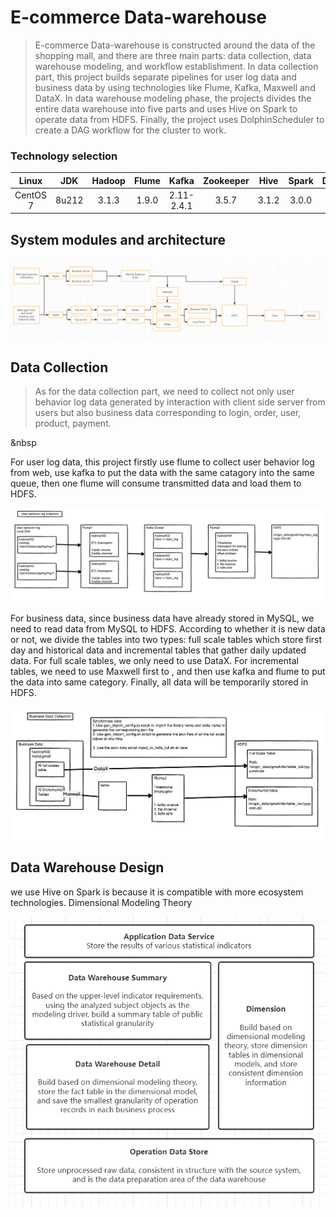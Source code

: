 # E-commerce Data-warehouse

> E-commerce Data-warehouse is constructed around the data of the shopping mall, and there are three main parts: data collection, data warehouse modeling, and workflow establishment. In data collection part, this project builds separate pipelines for user log data and business data by using technologies like Flume, Kafka, Maxwell and DataX. In data warehouse modeling phase, the projects divides the entire data warehouse into five parts and uses Hive on Spark to operate data from HDFS. Finally, the project uses DolphinScheduler to create a DAG workflow for the cluster to work. 

### Technology selection

| Linux| JDK | Hadoop | Flume  | Kafka | Zookeeper | Hive | Spark| DataX | MaxWell | DolphinScheduler|
|:-----:| :-----:| :----: | :----: | :-----:| :----: | :----: | :-----:| :----: | :----: |:----:|
| CentOS 7|8u212 | 3.1.3 | 1.9.0 | 2.11-2.4.1 | 3.5.7 | 3.1.2 | 3.0.0 |  | 1.29.2 | 1.3.9|


## System modules and architecture
  
  
![](https://github.com/harry-gao37/E-commerce-Data-warehouse/blob/master/Data_Flow.png)

  
## Data Collection

> As for the data collection part, we need to collect not only user behavior log data generated by interaction with client side server from users but also business data corresponding to login, order, user, product, payment. 

&nbsp

For user log data, this project firstly use flume to collect user behavior log from web, use kafka to put the data with the same catagory into the same queue, then one flume will consume transmitted data and load them to HDFS.
  
  
![](https://github.com/harry-gao37/E-commerce-Data-warehouse/blob/master/user_behavior_log.png)


For business data, since business data have already stored in MySQL, we need to read data from MySQL to HDFS. According to whether it is new data or not, we divide the tables into two types: full scale tables which store first day and historical data and incremental tables that gather daily updated data. For full scale tables, we only need to use DataX. For incremental tables, we need to use Maxwell first to , and then use kafka and flume to put the data into same category. Finally, all data will be temporarily stored in HDFS. 
  
  
![](https://github.com/harry-gao37/E-commerce-Data-warehouse/blob/master/Business_data_collection.png)

## Data Warehouse Design

we use Hive on Spark is because it is compatible with more ecosystem technologies. Dimensional Modeling Theory

![](https://github.com/harry-gao37/E-commerce-Data-warehouse/blob/master/data_warehouse_design.png)


